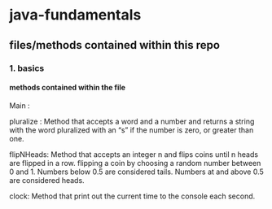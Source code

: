 # java-fundamentals

## files/methods contained within this repo

### 1. basics

#### methods contained within the file

Main :

pluralize : Method that accepts a word and a number and returns a string with the word pluralized with an “s” if the number is zero, or greater than one.

flipNHeads: Method that accepts an integer n and flips coins until n heads are flipped in a row. flipping a coin by choosing a random number between 0 and 1. Numbers below 0.5 are considered tails. Numbers at and above 0.5 are considered heads.

clock: Method that print out the current time to the console each second.

